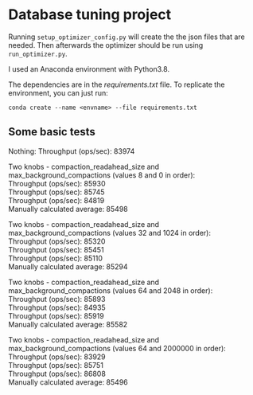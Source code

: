 # Database tuning project
Running `setup_optimizer_config.py` will create the the json files that are needed. Then afterwards the optimizer should be run using `run_optimizer.py`.

I used an Anaconda environment with Python3.8. 

The dependencies are in the *requirements.txt* file. To replicate the environment, you can just run:

```conda create --name <envname> --file requirements.txt```


## Some basic tests
Nothing:
Throughput (ops/sec): 83974

Two knobs - compaction_readahead_size and max_background_compactions (values 8 and 0 in order):\
Throughput (ops/sec): 85930\
Throughput (ops/sec): 85745\
Throughput (ops/sec): 84819\
Manually calculated average: 85498

Two knobs - compaction_readahead_size and max_background_compactions (values 32 and 1024 in order):\
Throughput (ops/sec): 85320\
Throughput (ops/sec): 85451\
Throughput (ops/sec): 85110\
Manually calculated average: 85294

Two knobs - compaction_readahead_size and max_background_compactions (values 64 and 2048 in order):\
Throughput (ops/sec): 85893\
Throughput (ops/sec): 84935\
Throughput (ops/sec): 85919\
Manually calculated average: 85582

Two knobs - compaction_readahead_size and max_background_compactions (values 64 and 2000000 in order):\
Throughput (ops/sec): 83929\
Throughput (ops/sec): 85751\
Throughput (ops/sec): 86808\
Manually calculated average: 85496